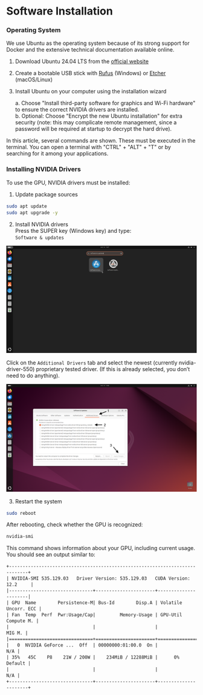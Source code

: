 # **Software Installation**

### **Operating System**

We use Ubuntu as the operating system because of its strong support for Docker and the extensive technical documentation available online.

1. Download Ubuntu 24.04 LTS from the [official website](https://ubuntu.com/download/desktop)  
2. Create a bootable USB stick with [Rufus](https://rufus.ie/) (Windows) or [Etcher](https://www.balena.io/etcher/) (macOS/Linux)  
3. Install Ubuntu on your computer using the installation wizard  

   a. Choose "Install third-party software for graphics and Wi-Fi hardware" to ensure the correct NVIDIA drivers are installed.  
   b. Optional: Choose "Encrypt the new Ubuntu installation" for extra security (note: this may complicate remote management, since a password will be required at startup to decrypt the hard drive).  

In this article, several commands are shown. These must be executed in the terminal. You can open a terminal with "CTRL" + "ALT" + "T" or by searching for it among your applications.

### **Installing NVIDIA Drivers**

To use the GPU, NVIDIA drivers must be installed:

1. Update package sources  
```bash
sudo apt update
sudo apt upgrade -y
``` 

2. Install NVIDIA drivers  
Press the SUPER key (Windows key) and type:  
`Software & updates`

![Screenshot_from_2025-03-14_11-07-24](uploads/03fe124dcb055cc4934e38a3099e7a20/Screenshot_from_2025-03-14_11-07-24.png)

Click on the `Additional Drivers` tab and select the newest (currently nvidia-driver-550) proprietary tested driver. (If this is already selected, you don’t need to do anything).  

![Screenshot_from_2025-03-14_11-06-50](uploads/86340d8d61c603d73d85e6286d765103/Screenshot_from_2025-03-14_11-06-50.png)

3. Restart the system  
```bash
sudo reboot
```

After rebooting, check whether the GPU is recognized:  

```bash
nvidia-smi
```

This command shows information about your GPU, including current usage. You should see an output similar to:  

```
+-----------------------------------------------------------------------------+
| NVIDIA-SMI 535.129.03   Driver Version: 535.129.03   CUDA Version: 12.2     |
|-------------------------------+----------------------+----------------------|
| GPU  Name        Persistence-M| Bus-Id        Disp.A | Volatile Uncorr. ECC |
| Fan  Temp  Perf  Pwr:Usage/Cap|         Memory-Usage | GPU-Util  Compute M. |
|                               |                      |               MIG M. |
|===============================+======================+======================|
|   0  NVIDIA GeForce ...  Off  | 00000000:01:00.0  On |                  N/A |
| 35%   45C    P8    21W / 200W |    234MiB / 12288MiB |      0%      Default |
|                               |                      |                  N/A |
+-------------------------------+----------------------+----------------------+
```
